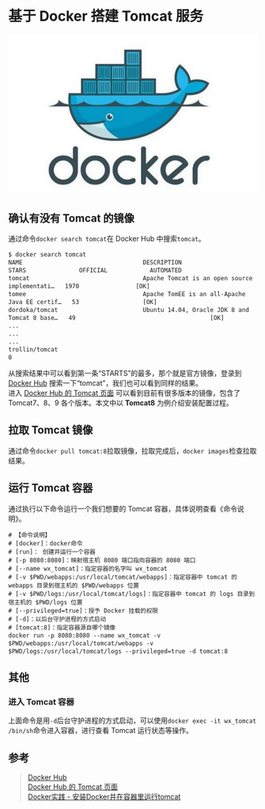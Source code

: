 # 基于 Docker 搭建 Tomcat 服务

![](imgs/logo.jpeg)

## 确认有没有 Tomcat 的镜像

通过命令``docker search tomcat``在 Docker Hub 中搜索``tomcat``。  

````
$ docker search tomcat
NAME                                  DESCRIPTION                                     STARS               OFFICIAL            AUTOMATED
tomcat                                Apache Tomcat is an open source implementati…   1970                [OK]
tomee                                 Apache TomEE is an all-Apache Java EE certif…   53                  [OK]
dordoka/tomcat                        Ubuntu 14.04, Oracle JDK 8 and Tomcat 8 base…   49                                      [OK]
...
...
...
trollin/tomcat                                                                        0
````

从搜索结果中可以看到第一条“STARTS”的最多，那个就是官方镜像，登录到 [Docker Hub][1] 搜索一下“tomcat”，我们也可以看到同样的结果。  
进入 [Docker Hub 的 Tomcat 页面][2] 可以看到目前有很多版本的镜像，包含了 Tomcat7、8、9 各个版本。本文中以 __Tomcat8__ 为例介绍安装配置过程。  

## 拉取 Tomcat 镜像

通过命令``docker pull tomcat:8``拉取镜像，拉取完成后，``docker images``检查拉取结果。  

## 运行 Tomcat 容器

通过执行以下命令运行一个我们想要的 Tomcat 容器，具体说明查看《命令说明》。  

````
# 【命令说明】
# [docker]：docker命令
# [run]： 创建并运行一个容器
# [-p 8080:8080]：映射宿主机 8080 端口指向容器的 8080 端口
# [--name wx_tomcat]：指定容器的名字叫 wx_tomcat
# [-v $PWD/webapps:/usr/local/tomcat/webapps]：指定容器中 tomcat 的 webapps 目录到宿主机的 $PWD/webapps 位置
# [-v $PWD/logs:/usr/local/tomcat/logs]：指定容器中 tomcat 的 logs 目录到宿主机的 $PWD/logs 位置
# [--privileged=true]：授予 Docker 挂载的权限
# [-d]：以后台守护进程的方式启动
# [tomcat:8]：指定容器源自哪个镜像
docker run -p 8080:8080 --name wx_tomcat -v $PWD/webapps:/usr/local/tomcat/webapps -v $PWD/logs:/usr/local/tomcat/logs --privileged=true -d tomcat:8
````

## 其他

### 进入 Tomcat 容器

上面命令是用``-d``后台守护进程的方式启动，可以使用``docker exec -it wx_tomcat /bin/sh``命令进入容器，进行查看 Tomcat 运行状态等操作。  

## 参考

> [Docker Hub][1]  
> [Docker Hub 的 Tomcat 页面][2]  
> [Docker实践 - 安装Docker并在容器里运行tomcat][3]  

[1]:https://hub.docker.com "Docker Hub"  
[2]:https://hub.docker.com/_/tomcat/ "Docker Hub 的 Tomcat 页面"  
[3]:https://blog.csdn.net/massivestars/article/details/54352484 "Docker实践 - 安装Docker并在容器里运行tomcat"  